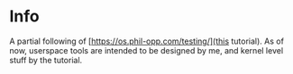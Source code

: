 # Info

A partial following of [https://os.phil-opp.com/testing/](this tutorial).
As of now, userspace tools are intended to be designed by me, and kernel level stuff by the tutorial.
